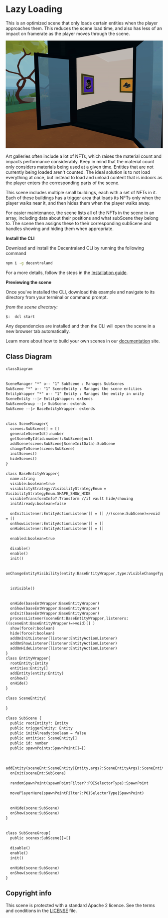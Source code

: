 # Lazy Loading

This is an optimized scene that only loads certain entities when the player approaches them. This reduces the scene load time, and also has less of an impact on framerate as the player moves through the scene.

![](screenshot/screenshot.gif)

Art galleries often include a lot of NFTs, which raises the material count and impacts performance considerably. Keep in mind that the material count only considers materials being used at a given time. Entities that are not currently being loaded aren't counted. The ideal solution is to not load everything at once, but instead to load and unload content that is indoors as the player enters the corresponding parts of the scene.

This scene includes multiple small buildings, each with a set of NFTs in it. Each of these buildings has a trigger area that loads its NFTs only when the player walks near it, and then hides them when the player walks away.

For easier maintenance, the scene lists all of the NFTs in the scene in an array, including data about their positions and what subScene they belong to. The scene then assigns these to their corresponding subScene and handles showing and hiding them when appropriate.

**Install the CLI**

Download and install the Decentraland CLI by running the following command

```bash
npm i -g decentraland
```

For a more details, follow the steps in the [Installation guide](https://docs.decentraland.org/documentation/installation-guide/).

**Previewing the scene**

Once you've installed the CLI, download this example and navigate to its directory from your terminal or command prompt.

_from the scene directory:_

```
$:  dcl start
```

Any dependencies are installed and then the CLI will open the scene in a new browser tab automatically.

Learn more about how to build your own scenes in our [documentation](https://docs.decentraland.org/) site.

## Class Diagram


```mermaid
classDiagram


SceneManager "*" o-- "1" SubScene : Manages SubScenes
SubScene "*" o-- "1" SceneEntity : Manages the scene entities
EntityWrapper "*" o-- "1" Entity : Manages the entity in unity
SceneEntity --|> EntityWrapper: extends
SubSceneGroup --|> SubScene: extends
SubScene --|> BaseEntityWrapper: extends


class SceneManager{
  scenes:SubScene[] = [] 
  generateSceneId():number
  getSceneById(id:number):SubScene|null
  addScene(scene:SubScene|SceneInitData):SubScene
  changeToScene(scene:SubScene)
  initScenes()
  hideScenes()
}

class BaseEntityWrapper{
  name:string 
  visible:boolean=true
  visibilityStrategy:VisibilityStrategyEnum = VisibilityStrategyEnum.SHAPE_SHOW_HIDE
  visibleTransformInfo?:Transform //if vault hide/showing
  initAlready:boolean=false

  onInitListener:EntityActionListener[] = [] //(scene:SubScene)=>void = []
  onShowListener:EntityActionListener[] = []
  onHideListener:EntityActionListener[] = []

  enabled:boolean=true
  
  disable()
  enable()
  init()
   
  onChangeEntityVisibility(entity:BaseEntityWrapper,type:VisibleChangeType)
  

  isVisible()


  onHide(baseEntWrapper:BaseEntityWrapper)
  onShow(baseEntWrapper:BaseEntityWrapper)
  onInit(baseEntWrapper:BaseEntityWrapper)
  processListener(sceneEnt:BaseEntityWrapper,listeners:((sceneEnt:BaseEntityWrapper)=>void)[] )
  show(force?:boolean) 
  hide(force?:boolean) 
  addOnInitListener(listener:EntityActionListener)
  addOnShowListener(listener:EntityActionListener)
  addOnHideListener(listener:EntityActionListener)
}
class EntityWrapper{
  rootEntity:Entity
  entities:Entity[]
  addEntity(entity:Entity)
  onShow()
  onHide()
}

class SceneEntity{
  
}

class SubScene {
  public rootEntity?: Entity 
  public triggerEntity: Entity
  public initAlready:boolean = false
  public entities: SceneEntity[]
  public id: number
  public spawnPoints:SpawnPoint[]=[]
  
 
  addEntity(sceneEnt:SceneEntity|Entity,args?:SceneEntityArgs):SceneEntity
  onInit(sceneEnt:SubScene)

  randomSpawnPoint(spawnPointFilter?:POISelectorType):SpawnPoint

  movePlayerHere(spawnPointFilter?:POISelectorType|SpawnPoint)
  
  
  onHide(scene:SubScene)
  onShow(scene:SubScene)
}


class SubSceneGroup{
  public scenes:SubScene[]=[]

  disable()
  enable()
  init()

  onHide(scene:SubScene)
  onShow(scene:SubScene)
}

```

## Copyright info

This scene is protected with a standard Apache 2 licence. See the terms and conditions in the [LICENSE](/LICENSE) file.
